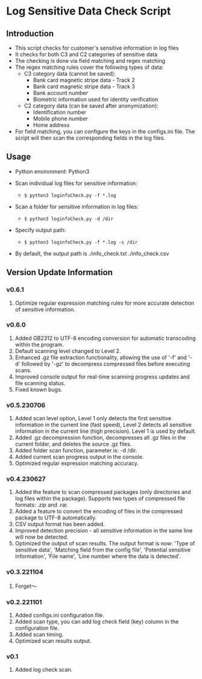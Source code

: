 # Log Sensitive Data Check Script

## Introduction

- This script checks for customer's sensitive information in log files
- It checks for both C3 and C2 categories of sensitive data
- The checking is done via field matching and regex matching
- The regex matching rules cover the following types of data:
  - C3 category data (cannot be saved):
    - Bank card magnetic stripe data - Track 2
    - Bank card magnetic stripe data - Track 3
    - Bank account number
    - Biometric information used for identity verification
  - C2 category data (can be saved after anonymization):
    - Identification number
    - Mobile phone number
    - Home address
- For field matching, you can configure the keys in the configs.ini file. The script will then scan the corresponding fields in the log files.

## Usage

- Python environment: Python3

- Scan individual log files for sensitive information:
  - `$ python3 loginfoCheck.py -f *.log`

- Scan a folder for sensitive information in log files:
  - `$ python3 loginfoCheck.py -d /dir`

- Specify output path:
  - `$ python3 loginfoCheck.py -f *.log -s /dir`

- By default, the output path is ./info_check.txt ./info_check.csv


## Version Update Information

### v0.6.1

1. Optimize regular expression matching rules for more accurate detection of sensitive information.

### v0.6.0

1. Added GB2312 to UTF-8 encoding conversion for automatic transcoding within the program.
2. Default scanning level changed to Level 2.
3. Enhanced .gz file extraction functionality, allowing the use of '-f' and '-d' followed by '-gz' to decompress compressed files before executing scans.
4. Improved console output for real-time scanning progress updates and file scanning status.
5. Fixed known bugs.

### v0.5.230706

1. Added scan level option, Level 1 only detects the first sensitive information in the current line (fast speed), Level 2 detects all sensitive information in the current line (high precision). Level 1 is used by default.
2. Added .gz decompression function, decompresses all .gz files in the current folder, and deletes the source .gz files.
3. Added folder scan function, parameter is: -d /dir.
4. Added current scan progress output in the console.
5. Optimized regular expression matching accuracy.

### v0.4.230627

1. Added the feature to scan compressed packages (only directories and log files within the package). Supports two types of compressed file formats: .zip and .rar.
2. Added a feature to convert the encoding of files in the compressed package to UTF-8 automatically.
3. CSV output format has been added.
4. Improved detection precision - all sensitive information in the same line will now be detected.
5. Optimized the output of scan results. The output format is now: 'Type of sensitive data', 'Matching field from the config file', 'Potential sensitive information', 'File name', 'Line number where the data is detected'.

### v0.3.221104

1. Forget～

### v0.2.221101

1. Added configs.ini configuration file.
2. Added scan type, you can add log check field (key) column in the configuration file.
3. Added scan timing.
4. Optimized scan results output.

### v0.1

1. Added log check scan.